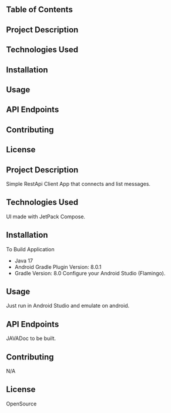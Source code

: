 

## Table of Contents
## Project Description
## Technologies Used
## Installation
## Usage
## API Endpoints
## Contributing
## License

## Project Description
Simple RestApi Client App that connects and list messages.

## Technologies Used
UI made with JetPack Compose.

## Installation
To Build Application
 - Java 17
 - Android Gradle Plugin Version: 8.0.1
 - Gradle Version: 8.0
 Configure your Android Studio (Flamingo).

## Usage
Just run in Android Studio and emulate on android.

## API Endpoints
JAVADoc to be built. 

## Contributing
N/A

## License
OpenSource